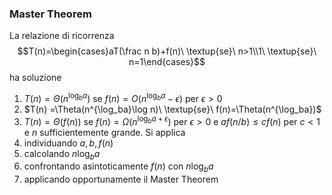 ### Master Theorem
La relazione di ricorrenza
$$T(n)=\begin{cases}aT(\frac n b)+f(n)\ \textup{se}\ n>1\\1\ \textup{se}\ n=1\end{cases}$$
ha soluzione
1. $T(n) =\Theta(n^{\log_ba})$ se $f(n)=O(n^{\log_ba}-\epsilon)$ per $\epsilon>0$
2. $T(n) =\Theta(n^{\log_ba}\log n)\ \textup{se}\ f(n)=\Theta(n^{\log_ba})$
3. $T(n)=\Theta(f(n))$ se $f(n) =\Omega(n^{\log_ba+\epsilon})$ per $\epsilon>0$ e $af(n/b)\le cf(n)$ per $c<1$ e $n$ sufficientemente grande.
Si applica
1. individuando $a, b, f(n)$
2. calcolando $n\log_ba$
3. confrontando asintoticamente $f(n)$ con $n\log_ba$
4. applicando opportunamente il Master Theorem